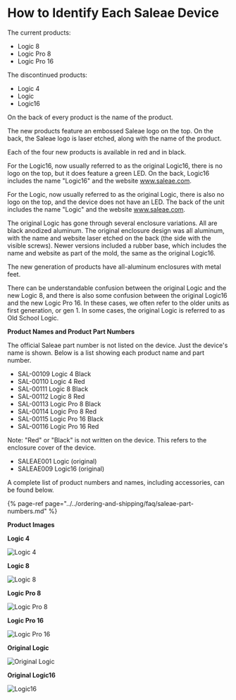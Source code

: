 # How to Identify Each Saleae Device

The current products:

* Logic 8
* Logic Pro 8
* Logic Pro 16

The discontinued products:

* Logic 4
* Logic
* Logic16

On the back of every product is the name of the product.

The new products feature an embossed Saleae logo on the top. On the back, the Saleae logo is laser etched, along with the name of the product.

Each of the four new products is available in red and in black.

For the Logic16, now usually referred to as the original Logic16, there is no logo on the top, but it does feature a green LED. On the back, Logic16 includes the name "Logic16" and the website www.saleae.com.

For the Logic, now usually referred to as the original Logic, there is also no logo on the top, and the device does not have an LED. The back of the unit includes the name "Logic" and the website www.saleae.com.

The original Logic has gone through several enclosure variations. All are black anodized aluminum. The original enclosure design was all aluminum, with the name and website laser etched on the back \(the side with the visible screws\). Newer versions included a rubber base, which includes the name and website as part of the mold, the same as the original Logic16.

The new generation of products have all-aluminum enclosures with metal feet.

There can be understandable confusion between the original Logic and the new Logic 8, and there is also some confusion between the original Logic16 and the new Logic Pro 16. In these cases, we often refer to the older units as first generation, or gen 1. In some cases, the original Logic is referred to as Old School Logic.

**Product Names and Product Part Numbers**

The official Saleae part number is not listed on the device. Just the device's name is shown. Below is a list showing each product name and part number.

* SAL-00109    Logic 4 Black
* SAL-00110    Logic 4 Red
* SAL-00111    Logic 8 Black
* SAL-00112    Logic 8 Red
* SAL-00113    Logic Pro 8 Black
* SAL-00114    Logic Pro 8 Red
* SAL-00115    Logic Pro 16 Black
* SAL-00116    Logic Pro 16 Red

Note: "Red" or "Black" is not written on the device. This refers to the enclosure cover of the device.

* SALEAE001    Logic \(original\)
* SALEAE009    Logic16 \(original\)

A complete list of product numbers and names, including accessories, can be found below.

{% page-ref page="../../ordering-and-shipping/faq/saleae-part-numbers.md" %}

**Product Images**

**Logic 4**

![Logic 4](https://trello-attachments.s3.amazonaws.com/55f0ad9685db3c82f0f3aeba/564d05d539a3f7b98f1e72fc/d15cb006a5a429db28124519f0ee8c53/logic4.jpg)

**Logic 8**

![Logic 8](https://trello-attachments.s3.amazonaws.com/55f0ad9685db3c82f0f3aeba/564d05d539a3f7b98f1e72fc/44bd2f6a009911156cfab11e71ca0484/Logic8.jpg)

**Logic Pro 8**

![Logic Pro 8](https://trello-attachments.s3.amazonaws.com/55f0ad9685db3c82f0f3aeba/564d05d539a3f7b98f1e72fc/0e76e1e0e6c4c9be56b1042600cd0ec9/logicPro8.jpg)

**Logic Pro 16**

![Logic Pro 16](https://trello-attachments.s3.amazonaws.com/55f0ad9685db3c82f0f3aeba/564d05d539a3f7b98f1e72fc/79923d0a1ae509df2a238f53b342d111/LogicPro16.jpg)

**Original Logic**

![Original Logic](https://trello-attachments.s3.amazonaws.com/55f0ad9685db3c82f0f3aeba/564d05d539a3f7b98f1e72fc/f3bb49af490139d6d074ee6375046d4b/Logic.jpg)

**Original Logic16**

![Logic16](https://trello-attachments.s3.amazonaws.com/55f0ad9685db3c82f0f3aeba/564d05d539a3f7b98f1e72fc/6073e48a297cdc86766c3c242f4197e2/Logic16.jpg)


